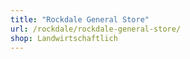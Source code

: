 ```yaml
---
title: "Rockdale General Store"
url: /rockdale/rockdale-general-store/
shop: Landwirtschaftlich
---
```

